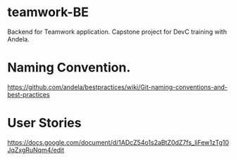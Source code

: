 # teamwork-BE
Backend for Teamwork application. Capstone project for DevC training with Andela.

# Naming Convention.
https://github.com/andela/bestpractices/wiki/Git-naming-conventions-and-best-practices

# User Stories
https://docs.google.com/document/d/1ADcZ54o1s2aBtZ0dZ7fs_liFew1zTg10JqZxgRuNqm4/edit

